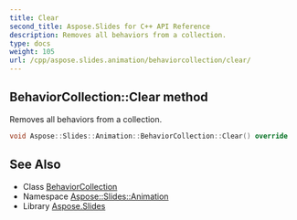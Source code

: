 ```yaml
---
title: Clear
second_title: Aspose.Slides for C++ API Reference
description: Removes all behaviors from a collection.
type: docs
weight: 105
url: /cpp/aspose.slides.animation/behaviorcollection/clear/
---
```

## BehaviorCollection::Clear method


Removes all behaviors from a collection.

```cpp
void Aspose::Slides::Animation::BehaviorCollection::Clear() override
```

## See Also

* Class [BehaviorCollection](../)
* Namespace [Aspose::Slides::Animation](../../)
* Library [Aspose.Slides](../../../)
